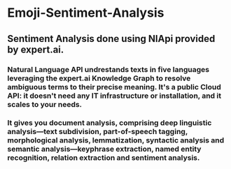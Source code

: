 
# **Emoji-Sentiment-Analysis**
## **Sentiment Analysis done using NlApi provided by expert.ai.**

### Natural Language API undrestands texts in five languages leveraging the expert.ai Knowledge Graph to resolve ambiguous terms to their precise meaning. It's a public Cloud API: it doesn't need any IT infrastructure or installation, and it scales to your needs.
### It gives you document analysis, comprising deep linguistic analysis—text subdivision, part-of-speech tagging, morphological analysis, lemmatization, syntactic analysis and semantic analysis—keyphrase extraction, named entity recognition, relation extraction and sentiment analysis.


